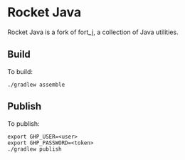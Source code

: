 # Rocket Java

Rocket Java is a fork of fort_j, a collection of Java utilities.

## Build

To build:

```
./gradlew assemble
```

## Publish

To publish:

```
export GHP_USER=<user>
export GHP_PASSWORD=<token>
./gradlew publish
```
